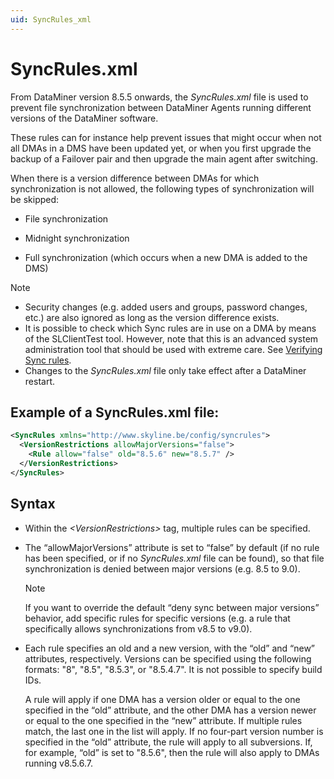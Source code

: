 ```yaml
---
uid: SyncRules_xml
---
```


# SyncRules.xml

From DataMiner version 8.5.5 onwards, the *SyncRules.xml* file is used to prevent file synchronization between DataMiner Agents running different versions of the DataMiner software.

These rules can for instance help prevent issues that might occur when not all DMAs in a DMS have been updated yet, or when you first upgrade the backup of a Failover pair and then upgrade the main agent after switching.

When there is a version difference between DMAs for which synchronization is not allowed, the following types of synchronization will be skipped:

- File synchronization

- Midnight synchronization

- Full synchronization (which occurs when a new DMA is added to the DMS)

> [!NOTE]
>
> - Security changes (e.g. added users and groups, password changes, etc.) are also ignored as long as the version difference exists.
> - It is possible to check which Sync rules are in use on a DMA by means of the SLClientTest tool. However, note that this is an advanced system administration tool that should be used with extreme care. See [Verifying Sync rules](xref:SLNetClientTest_verifying_sync_rules).
> - Changes to the *SyncRules.xml* file only take effect after a DataMiner restart.

## Example of a SyncRules.xml file:

```xml
<SyncRules xmlns="http://www.skyline.be/config/syncrules">
  <VersionRestrictions allowMajorVersions="false">
    <Rule allow="false" old="8.5.6" new="8.5.7" />
  </VersionRestrictions>
</SyncRules>
```

## Syntax

- Within the *\<VersionRestrictions>* tag, multiple rules can be specified.

- The “allowMajorVersions” attribute is set to “false” by default (if no rule has been specified, or if no *SyncRules.xml* file can be found), so that file synchronization is denied between major versions (e.g. 8.5 to 9.0).

  > [!NOTE]
  > If you want to override the default “deny sync between major versions” behavior, add specific rules for specific versions (e.g. a rule that specifically allows synchronizations from v8.5 to v9.0).

- Each rule specifies an old and a new version, with the “old” and “new” attributes, respectively. Versions can be specified using the following formats: "8", "8.5", "8.5.3", or "8.5.4.7". It is not possible to specify build IDs.

  A rule will apply if one DMA has a version older or equal to the one specified in the “old” attribute, and the other DMA has a version newer or equal to the one specified in the “new” attribute. If multiple rules match, the last one in the list will apply.     If no four-part version number is specified in the “old” attribute, the rule will apply to all subversions. If, for example, “old” is set to "8.5.6", then the rule will also apply to DMAs running v8.5.6.7.
